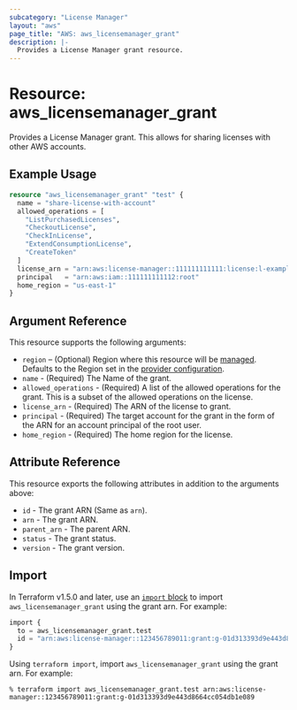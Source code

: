```yaml
---
subcategory: "License Manager"
layout: "aws"
page_title: "AWS: aws_licensemanager_grant"
description: |-
  Provides a License Manager grant resource.
---
```


# Resource: aws_licensemanager_grant

Provides a License Manager grant. This allows for sharing licenses with other AWS accounts.

## Example Usage

```terraform
resource "aws_licensemanager_grant" "test" {
  name = "share-license-with-account"
  allowed_operations = [
    "ListPurchasedLicenses",
    "CheckoutLicense",
    "CheckInLicense",
    "ExtendConsumptionLicense",
    "CreateToken"
  ]
  license_arn = "arn:aws:license-manager::111111111111:license:l-exampleARN"
  principal   = "arn:aws:iam::111111111112:root"
  home_region = "us-east-1"
}
```

## Argument Reference

This resource supports the following arguments:

* `region` – (Optional) Region where this resource will be [managed](https://docs.aws.amazon.com/general/latest/gr/rande.html#regional-endpoints). Defaults to the Region set in the [provider configuration](https://registry.terraform.io/providers/hashicorp/aws/latest/docs#aws-configuration-reference).
* `name` - (Required) The Name of the grant.
* `allowed_operations` - (Required) A list of the allowed operations for the grant. This is a subset of the allowed operations on the license.
* `license_arn` - (Required) The ARN of the license to grant.
* `principal` - (Required) The target account for the grant in the form of the ARN for an account principal of the root user.
* `home_region` - (Required) The home region for the license.

## Attribute Reference

This resource exports the following attributes in addition to the arguments above:

* `id` - The grant ARN (Same as `arn`).
* `arn` - The grant ARN.
* `parent_arn` - The parent ARN.
* `status` - The grant status.
* `version` - The grant version.

## Import

In Terraform v1.5.0 and later, use an [`import` block](https://developer.hashicorp.com/terraform/language/import) to import `aws_licensemanager_grant` using the grant arn. For example:

```terraform
import {
  to = aws_licensemanager_grant.test
  id = "arn:aws:license-manager::123456789011:grant:g-01d313393d9e443d8664cc054db1e089"
}
```

Using `terraform import`, import `aws_licensemanager_grant` using the grant arn. For example:

```console
% terraform import aws_licensemanager_grant.test arn:aws:license-manager::123456789011:grant:g-01d313393d9e443d8664cc054db1e089
```
